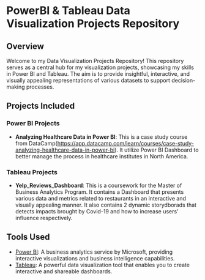 # PowerBI & Tableau Data Visualization Projects Repository

## Overview

Welcome to my Data Visualization Projects Repository! This repository serves as a central hub for my visualization projects, showcasing my skills in Power BI and Tableau. The aim is to provide insightful, interactive, and visually appealing representations of various datasets to support decision-making processes.

## Projects Included

### Power BI Projects

- **Analyzing Healthcare Data in Power BI**: This is a case study course from DataCamp(https://app.datacamp.com/learn/courses/case-study-analyzing-healthcare-data-in-power-bi). It utilize Power BI Dashboard to better manage the process in healthcare institutes in North America.

### Tableau Projects

- **Yelp_Reviews_Dashboard**: This is a coursework for the Master of Business Analytics Program. It contains a Dashboard that presents various data and metrics related to restaurants in an interactive and visually appealing manner. It also contains 2 dynamic storydborads that detects impacts brought by Covid-19 and how to increase users' influence respectively.

  
## Tools Used

- [Power BI](https://powerbi.microsoft.com): A business analytics service by Microsoft, providing interactive visualizations and business intelligence capabilities.
- [Tableau](https://www.tableau.com): A powerful data visualization tool that enables you to create interactive and shareable dashboards.


